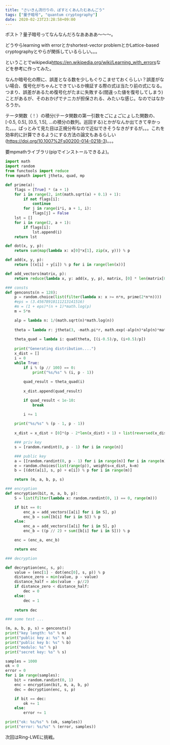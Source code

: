 ```yaml
---
title: "さいきん流行りの、ぽすとくあんたむあんごう"
tags: ["量子暗号", "quantum cryptography"]
date: 2020-02-23T23:28:58+09:00
---
```


ポスト？量子暗号ってなんなんだろなああああ〜〜〜。

どうやらlearning with errorとかshortest-vector problemとかLattice-based cryptographyとやらが関係しているらしい。。。

ということでwikipedia<https://en.wikipedia.org/wiki/Learning_with_errors>などを参考に作ってみた。

なんか暗号化の際に、誤差となる数を少しもぐりこませておくらしい？誤差がない場合、復号化がちゃんとできているか検証する際の式は当たり前の式になる。つまり、誤差があるため復号化がたまに失敗する(間違った値を復号してしまう)ことがあるが、そのおかげでナニカが担保される、みたいな感じ。なのではなかろうか。

テータ関数（！）の積分(テータ関数の第一引数をごにょごにょした関数の、[-0.5, 0.5], [0.5, 1.5], ...の積分の数列。巡回する)とかがなんか出てきて辛かった。。。ぱっとみて見た目は正規分布なので近似できそうなきがするが。。。これを効率的に計算できるようにする方法の論文もあるらしい(<https://doi.org/10.1007%2Fs00200-014-0218-3>)。。。

要mpmathライブラリ(pipでインストールできるよ)。

```python
import math
import random
from functools import reduce
from mpmath import jtheta, quad, mp

def prime(a):
    flags = [True] * (a + 1)
    for i in range(2, int(math.sqrt(a) + 0.1) + 1):
        if not flags[i]:
            continue
        for j in range(i*i, a + 1, i):
            flags[j] = False
    lst = []
    for i in range(2, a + 1):
        if flags[i]:
            lst.append(i)
    return lst

def dot(x, y, p):
    return sum(map(lambda x: x[0]*x[1], zip(x, y))) % p

def add(x, y, p):
    return [(x[i] + y[i]) % p for i in range(len(x))]

def add_vectors(matrix, p):
    return reduce(lambda x, y: add(x, y, p), matrix, [0] * len(matrix[0]))

### consts
def genconsts(n = 128):
    p = random.choice(list(filter(lambda x: x >= n*n, prime(2*n*n))))
    #eps = (3.45678910111213141516)
    #m = (1 + eps)*(n + 1)*math.log(p)
    m = 5*n

    alp = lambda n: 1/(math.sqrt(n)*math.log(n))
    
    theta = lambda r: jtheta(3, -math.pi*r, math.exp(-alp(n)*alp(n)*math.pi))
    
    theta_quad = lambda i: quad(theta, [(i-0.5)/p, (i+0.5)/p])
    
    print("Generating distribution....")
    x_dist = []
    i = 0
    while True:
        if i % (p // 100) == 0:
            print("%s/%s" % (i, p - 1))
        
        quad_result = theta_quad(i)
        
        x_dist.append(quad_result)

        if quad_result < 1e-10:
            break

        i += 1
    
    print("%s/%s" % (p - 1, p - 1))
    
    x_dist = x_dist + [0]*(p - 2*len(x_dist) + 1) + list(reversed(x_dist[1::]))

    ### priv key
    s = [random.randint(0, p - 1) for i in range(n)]

    ### public key
    a = [[random.randint(0, p - 1) for i in range(n)] for i in range(m)]
    e = random.choices(list(range(p)), weights=x_dist, k=m)
    b = [(dot(a[i], s, p) + e[i]) % p for i in range(m)]

    return (m, a, b, p, s)

### encryption
def encryption(bit, m, a, b, p):
    S = list(filter(lambda x: random.randint(0, 1) == 0, range(m)))

    if bit == 0:
        enc_a = add_vectors([a[i] for i in S], p)
        enc_b = sum([b[i] for i in S]) % p
    else:
        enc_a = add_vectors([a[i] for i in S], p)
        enc_b = ((p // 2) + sum([b[i] for i in S])) % p

    enc = (enc_a, enc_b)

    return enc

### decryption

def decryption(enc, s, p):
    value = (enc[1] - dot(enc[0], s, p)) % p
    distance_zero = min(value, p - value)
    distance_half = abs(value - p//2)
    if distance_zero < distance_half:
        dec = 0
    else:
        dec = 1
    
    return dec

### some test ...

(m, a, b, p, s) = genconsts()
print("key length: %s" % m)
print("public key a: %s" % a)
print("public key b: %s" % b)
print("modulo: %s" % p)
print("secret key: %s" % s)

samples = 1000
ok = 0
error = 0
for i in range(samples):
    bit = random.randint(0, 1)
    enc = encryption(bit, m, a, b, p)
    dec = decryption(enc, s, p)

    if bit == dec:
        ok += 1
    else:
        error += 1

print("ok: %s/%s" % (ok, samples))
print("error: %s/%s" % (error, samples))
```

次回はRing-LWEに挑戦。